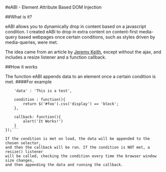 #eABI - Element Attribute Based DOM Injection

##What is it?

eABI allows you to dynamically drop in content based on a javascript condition.
I created eABI to drop in extra content on content-first media-query based webpages
once certain conditions, such as styles driven by media-queries, were met.

The idea came from an article by [Jeremy Keith](http://adactio.com/journal/5042/),
except without the ajax, and includes a resize listener and a function callback.

##How it works

The function eABI appends data to an element once a certain condition is met.
####For example
```$('#foo').eABI({
	'data' : 'This is a test',
	
	condition : function(){
		return $('#foo').css('display') == 'block';	
	},
	
	callback: function(){
		alert('It Works!')
	}
});```

If the condition is met on load, the data will be appended to the chosen selector,
and then the callback will be run. If the condition is NOT met, a resize() listener
will be called, checking the condition every time the browser window size changes,
and then appending the data and running the callback.
